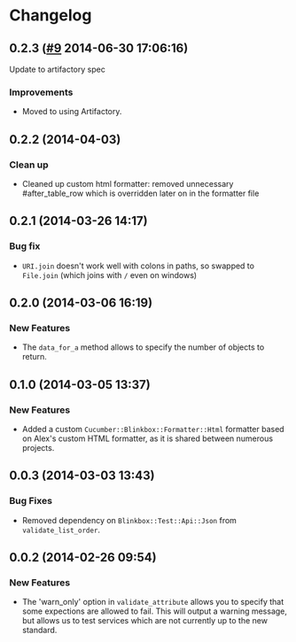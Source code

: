 # Changelog

## 0.2.3 ([#9](https://git.mobcastdev.com/TEST/cucumber-blinkbox/pull/9) 2014-06-30 17:06:16)

Update to artifactory spec

### Improvements

- Moved to using Artifactory.

## 0.2.2 (2014-04-03)

### Clean up

- Cleaned up custom html formatter: removed unnecessary #after_table_row which is overridden later on in the formatter file

## 0.2.1 (2014-03-26 14:17)

### Bug fix

- `URI.join` doesn't work well with colons in paths, so swapped to `File.join` (which joins with `/` even on windows)

## 0.2.0 (2014-03-06 16:19)

### New Features

- The `data_for_a` method allows to specify the number of objects to return.


## 0.1.0 (2014-03-05 13:37)

### New Features

- Added a custom `Cucumber::Blinkbox::Formatter::Html` formatter based on Alex's custom HTML formatter, as it is shared between numerous projects.

## 0.0.3 (2014-03-03 13:43)

### Bug Fixes

- Removed dependency on `Blinkbox::Test::Api::Json` from `validate_list_order`.

## 0.0.2 (2014-02-26 09:54)

### New Features

- The 'warn_only' option in `validate_attribute` allows you to specify that some expections are allowed to fail. This will output a warning message, but allows us to test services which are not currently up to the new standard.
